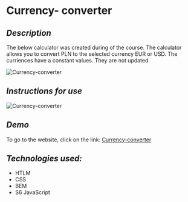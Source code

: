 # **Currency- converter**

## *Description*
The below calculator was created during of the course.
The calculator allows you to convert PLN to the selected currency EUR or USD.
The curriences have a constant values. They are not updated.

![Currency-converter](https://i.imgur.com/Cv8y70a.jpg)

## *Instructions for use*
![Currency-converter](https://i.imgur.com/bnkLEMX.gif)

## *Demo*
To go to the website, click on the link: [Currency-converter](https://alicjakoziolek.github.io/Currency-converter/)

## *Technologies used:*
- HTLM
- CSS
- BEM
- S6 JavaScript
